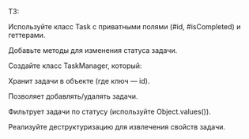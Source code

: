 ТЗ:

Используйте класс Task с приватными полями (#id, #isCompleted) и геттерами.

Добавьте методы для изменения статуса задачи.

Создайте класс TaskManager, который:

Хранит задачи в объекте (где ключ — id).

Позволяет добавлять/удалять задачи.

Фильтрует задачи по статусу (используйте Object.values()).

Реализуйте деструктуризацию для извлечения свойств задачи.
